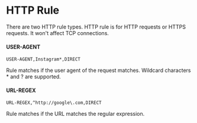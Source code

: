 HTTP Rule
=========

There are two HTTP rule types. HTTP rule is for HTTP requests or HTTPS requests. It won't affect TCP connections.

#### USER-AGENT

    USER-AGENT,Instagram*,DIRECT
    

Rule matches if the user agent of the request matches. Wildcard characters \* and ? are supported.

#### URL-REGEX

`URL-REGEX,^http://google\.com,DIRECT`

Rule matches if the URL matches the regular expression.